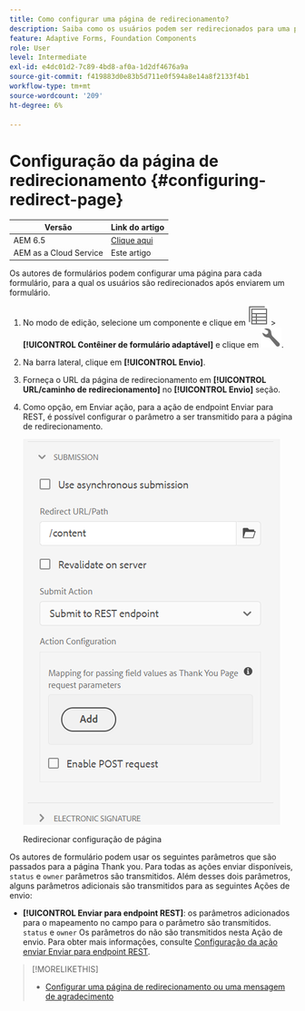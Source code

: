 ```yaml
---
title: Como configurar uma página de redirecionamento?
description: Saiba como os usuários podem ser redirecionados para uma página da Web que os autores de formulários podem configurar ao criar o formulário.
feature: Adaptive Forms, Foundation Components
role: User
level: Intermediate
exl-id: e4dc01d2-7c89-4bd8-af0a-1d2df4676a9a
source-git-commit: f419883d0e83b5d711e0f594a8e14a8f2133f4b1
workflow-type: tm+mt
source-wordcount: '209'
ht-degree: 6%

---
```


# Configuração da página de redirecionamento {#configuring-redirect-page}

| Versão | Link do artigo |
| -------- | ---------------------------- |
| AEM 6.5 | [Clique aqui](https://experienceleague.adobe.com/docs/experience-manager-65/forms/adaptive-forms-basic-authoring/configuring-redirect-page.html) |
| AEM as a Cloud Service | Este artigo |

Os autores de formulários podem configurar uma página para cada formulário, para a qual os usuários são redirecionados após enviarem um formulário.

1. No modo de edição, selecione um componente e clique em ![nível de campo](assets/select_parent_icon.svg) > **[!UICONTROL Contêiner de formulário adaptável]** e clique em ![cmppr](assets/configure-icon.svg).

1. Na barra lateral, clique em **[!UICONTROL Envio]**.

1. Forneça o URL da página de redirecionamento em **[!UICONTROL URL/caminho de redirecionamento]** no **[!UICONTROL Envio]** seção.
1. Como opção, em Enviar ação, para a ação de endpoint Enviar para REST, é possível configurar o parâmetro a ser transmitido para a página de redirecionamento.

   ![Redirecionar configuração de página](assets/redirect-url.png)

   Redirecionar configuração de página

Os autores de formulário podem usar os seguintes parâmetros que são passados para a página Thank you. Para todas as ações enviar disponíveis, `status` e `owner` parâmetros são transmitidos. Além desses dois parâmetros, alguns parâmetros adicionais são transmitidos para as seguintes Ações de envio:

* **[!UICONTROL Enviar para endpoint REST]**: os parâmetros adicionados para o mapeamento no campo para o parâmetro são transmitidos. `status` e `owner` Os parâmetros do não são transmitidos nesta Ação de envio. Para obter mais informações, consulte [Configuração da ação enviar Enviar para endpoint REST](configuring-submit-actions.md).

>[!MORELIKETHIS]
>
>* [Configurar uma página de redirecionamento ou uma mensagem de agradecimento](/help/forms/configure-redirect-page-or-thank-you-message.md)
